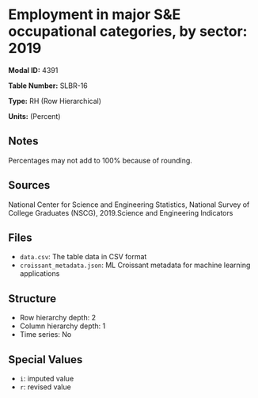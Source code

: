 # Employment in major S&E occupational categories, by sector: 2019

**Modal ID:** 4391

**Table Number:** SLBR-16

**Type:** RH (Row Hierarchical)

**Units:** (Percent)

## Notes

Percentages may not add to 100% because of rounding.

## Sources

National Center for Science and Engineering Statistics, National Survey of College Graduates (NSCG), 2019.Science and Engineering Indicators

## Files

- `data.csv`: The table data in CSV format
- `croissant_metadata.json`: ML Croissant metadata for machine learning applications

## Structure

- Row hierarchy depth: 2
- Column hierarchy depth: 1
- Time series: No

## Special Values

- `i`: imputed value
- `r`: revised value
